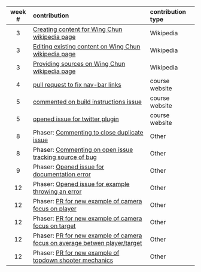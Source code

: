 week # | contribution | contribution type
:---: | :--- | :---
3  | [Creating content for Wing Chun wikipedia page](https://en.wikipedia.org/w/index.php?limit=50&title=Special%3AContributions&contribs=user&target=Ditht&namespace=&tagfilter=&start=&end=) | Wikipedia
3 | [Editing existing content on Wing Chun wikipedia page](https://en.wikipedia.org/w/index.php?limit=50&title=Special%3AContributions&contribs=user&target=Ditht&namespace=&tagfilter=&start=&end=) | Wikipedia
3 | [Providing sources on Wing Chun wikipedia page](https://en.wikipedia.org/w/index.php?limit=50&title=Special%3AContributions&contribs=user&target=Ditht&namespace=&tagfilter=&start=&end=) | Wikipedia
4  | [pull request to fix nav-bar links](https://github.com/joannakl/cs480_s18/pull/51) | course website
5  | [commented on build instructions issue](https://github.com/joannakl/cs480_s18/pull/86) | course website
5  | [opened issue for twitter plugin](https://github.com/joannakl/cs480_s18/issues/88) | course website
8  | Phaser: [Commenting to close duplicate issue](https://github.com/photonstorm/phaser3-examples/issues/67) | Other
8  | Phaser: [Commenting on open issue tracking source of bug](https://github.com/photonstorm/phaser3-examples/issues/22) | Other
9  | Phaser: [Opened issue for documentation error](https://github.com/photonstorm/phaser/issues/3477) | Other
12 | Phaser: [Opened issue for example throwing an error](https://github.com/photonstorm/phaser3-examples/issues/139) | Other
12 | Phaser: [PR for new example of camera focus on player](https://github.com/photonstorm/phaser3-examples/pull/140) | Other
12 | Phaser: [PR for new example of camera focus on target](https://github.com/photonstorm/phaser3-examples/pull/140) | Other
12 | Phaser: [PR for new example of camera focus on average betwen player/target](https://github.com/photonstorm/phaser3-examples/pull/140) | Other
12 | Phaser: [PR for new example of topdown shooter mechanics](https://github.com/photonstorm/phaser3-examples/pull/140) | Other
